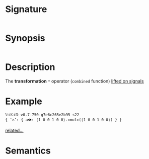 # Signature
```vikid-signature
```

# Synopsis
```vikid-synopsis
```

# Description
The __transformation__ `*` operator (`combined` function) [lifted on signals](/refman/concepts/pure_functions)

# Example
```vikid-script
𝕍i𝕂i𝔻 v0.7-750-g7e6c265e2b95 s22
{ ‘⌂’: { a👁: ⟨1 0 0 1 0 0⟩.«mul»(⟨1 0 0 1 0 0⟩) } }
```


[related...](https://en.wikipedia.org/wiki/Affine_transformation)

# Semantics